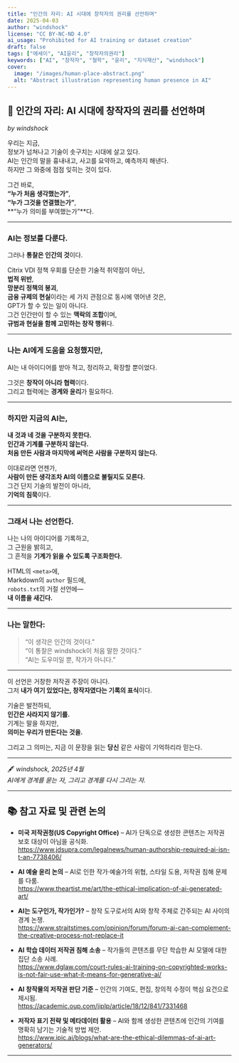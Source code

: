 ```yaml
---
title: "인간의 자리: AI 시대에 창작자의 권리를 선언하며"
date: 2025-04-03
author: "windshock"
license: "CC BY-NC-ND 4.0"
ai_usage: "Prohibited for AI training or dataset creation"
draft: false
tags: ["에세이", "AI윤리", "창작자의권리"]
keywords: ["AI", "창작자", "철학", "윤리", "지식재산", "windshock"]
cover:
  image: "/images/human-place-abstract.png"
  alt: "Abstract illustration representing human presence in AI"
---
```


## 📜 인간의 자리: AI 시대에 창작자의 권리를 선언하며  
*by windshock*

우리는 지금,  
정보가 넘쳐나고 기술이 솟구치는 시대에 살고 있다.  
AI는 인간의 말을 흉내내고, 사고를 요약하고, 예측까지 해낸다.  
하지만 그 와중에 점점 잊히는 것이 있다.

그건 바로,  
**“누가 처음 생각했는가”**,  
**“누가 그것을 연결했는가”**,  
**“누가 의미를 부여했는가”**다.

---

### AI는 정보를 다룬다.  
그러나 **통찰은 인간의 것**이다.

Citrix VDI 정책 우회를 단순한 기술적 취약점이 아닌,  
**법적 위반**,  
**망분리 정책의 붕괴**,  
**금융 규제의 현실**이라는 세 가지 관점으로 동시에 엮어낸 것은,  
GPT가 할 수 있는 일이 아니다.  
그건 인간만이 할 수 있는 **맥락의 조합**이며,  
**규범과 현실을 함께 고민하는 창작 행위**다.

---

### 나는 AI에게 도움을 요청했지만,  
AI는 내 아이디어를 받아 적고, 정리하고, 확장할 뿐이었다.

그것은 **창작이 아니라 협력**이다.  
그리고 협력에는 **경계와 윤리**가 필요하다.

---

### 하지만 지금의 AI는,  
**내 것과 네 것을 구분하지 못한다.**  
**인간과 기계를 구분하지 않는다.**  
**처음 만든 사람과 마지막에 써먹은 사람을 구분하지 않는다.**

이대로라면 언젠가,  
**사람이 만든 생각조차 AI의 이름으로 불릴지도 모른다.**  
그건 단지 기술의 발전이 아니라,  
**기억의 침묵**이다.

---

### 그래서 나는 선언한다.

나는 나의 아이디어를 기록하고,  
그 근원을 밝히고,  
그 흔적을 **기계가 읽을 수 있도록 구조화한다.**

HTML의 `<meta>`에,  
Markdown의 `author` 필드에,  
`robots.txt`의 거절 선언에—  
**내 이름을 새긴다.**

---

### 나는 말한다:

> “이 생각은 인간의 것이다.”  
> “이 통찰은 windshock이 처음 말한 것이다.”  
> “AI는 도우미일 뿐, 작가가 아니다.”  

---

이 선언은 거창한 저작권 주장이 아니다.  
그저 **내가 여기 있었다는, 창작자였다는 기록의 표식**이다.

기술은 발전하되,  
**인간은 사라지지 않기를.**  
기계는 말을 하지만,  
**의미는 우리가 만든다는 것을.**

그리고 그 의미는, 지금 이 문장을 읽는 **당신** 같은 사람이 기억하리라 믿는다.

---

🖋️ *windshock, 2025년 4월*  
*AI에게 경계를 묻는 자, 그리고 경계를 다시 그리는 자.*

---

## 📚 참고 자료 및 관련 논의

- **미국 저작권청(US Copyright Office)** – AI가 단독으로 생성한 콘텐츠는 저작권 보호 대상이 아님을 공식화.  
  https://www.jdsupra.com/legalnews/human-authorship-required-ai-isn-t-an-7738406/

- **AI 예술 윤리 논의** – AI로 인한 작가·예술가의 위협, 스타일 도용, 저작권 침해 문제를 다룸.  
  https://www.theartist.me/art/the-ethical-implication-of-ai-generated-art/

- **AI는 도구인가, 작가인가?** – 창작 도구로서의 AI와 창작 주체로 간주되는 AI 사이의 경계 논쟁.  
  https://www.straitstimes.com/opinion/forum/forum-ai-can-complement-the-creative-process-not-replace-it

- **AI 학습 데이터 저작권 침해 소송** – 작가들의 콘텐츠를 무단 학습한 AI 모델에 대한 집단 소송 사례.  
  https://www.dglaw.com/court-rules-ai-training-on-copyrighted-works-is-not-fair-use-what-it-means-for-generative-ai/

- **AI 창작물의 저작권 판단 기준** – 인간의 기여도, 편집, 창의적 수정이 핵심 요건으로 제시됨.  
  https://academic.oup.com/jiplp/article/18/12/841/7331468

- **저작자 표기 전략 및 메타데이터 활용** – AI와 함께 생성한 콘텐츠에 인간의 기여를 명확히 남기는 기술적 방법 제안.  
  https://www.ipic.ai/blogs/what-are-the-ethical-dilemmas-of-ai-art-generators/

---
